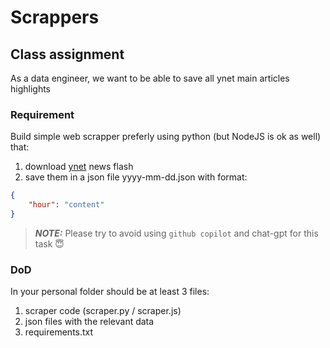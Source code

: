# Scrappers

## Class assignment

As a data engineer, we want to be able to save all ynet main articles highlights

### Requirement

Build simple web scrapper preferly using python (but NodeJS is ok as well)
that:

1. download [ynet](https://www.ynet.co.il/news/category/184) news flash
2. save them in a json file yyyy-mm-dd.json with format:

```json
{
    "hour": "content"
}
```

> **_NOTE:_**  Please try to avoid using `github copilot` and chat-gpt for this task 😇

### DoD

In your personal folder should be at least 3 files:

1. scraper code (scraper.py / scraper.js)
2. json files with the relevant data
3. requirements.txt
